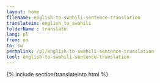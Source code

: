 ```yaml
---
layout: home
fileName: english-to-swahili-sentence-translation
translatein: english_to_swahili
folderName : translate
lang: pl
from: en
to: sw
permalink: /pl/english-to-swahili-sentence-translation
tool: english-to-swahili-sentence-translation
---
```

{% include section/translateinto.html %}